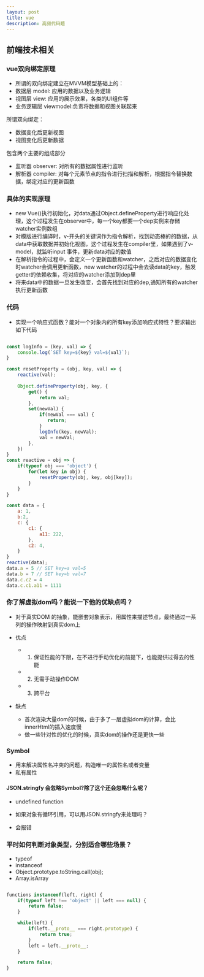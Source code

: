 ```yaml
---
layout: post
title: vue
description: 高频代码题
---
```


## 前端技术相关


### vue双向绑定原理
- 所谓的双向绑定建立在MVVM模型基础上的：
 - 数据层 model: 应用的数据以及业务逻辑
 - 视图层 view: 应用的展示效果，各类的UI组件等
 - 业务逻辑层 viewmodel:负责将数据和视图关联起来

 所谓双向绑定：
 * 数据变化后更新视图
 * 视图变化后更新数据

 包含两个主要的组成部分
 * 监听器 observer: 对所有的数据属性进行监听
 * 解析器 compiler: 对每个元素节点的指令进行扫描和解析，根据指令替换数据，绑定对应的更新函数

 ### 具体的实现原理
 * new Vue()执行初始化，对data通过Object.defineProperty进行响应化处理，这个过程发生在observer中，每一个key都要一个dep实例来存储watcher实例数组
 * 对模版进行编译时，v-开头的关键词作为指令解析，找到动态棒的的数据，从data中获取数据并初始化视图，这个过程发生在compiler里，如果遇到了v-model，就监听input 事件，更新data对应的数值
 * 在解析指令的过程中，会定义一个更新函数和watcher，之后对应的数据变化时watcher会调用更新函数，new watcher的过程中会去读data的key，触发getter的依赖收集，将对应的watcher添加到dep里
 * 将来data中的数据一旦发生改变，会首先找到对应的dep,通知所有的watcher执行更新函数

 ### 代码
 * 实现一个响应式函数？能对一个对象内的所有key添加响应式特性？要求输出如下代码
 
 ```js

 const logInfo = (key, val) => {
     console.log(`SET key=${key} val=${val}`);
 }

 const resetProperty = (obj, key, val) => {
     reactive(val);
     
     Object.defineProperty(obj, key, {
         get() {
             return val;
         },
         set(newVal) {
             if(newVal === val) {
                return;
             }
             logInfo(key, newVal);
             val = newVal;
         },
     })
 }
 const reactive = obj => {
     if(typeof obj === 'object') {
         for(let key in obj) {
             resetProperty(obj, key, obj[key]);
         }
     }
 }

 const data = {
     a: 1,
     b:2,
     c: {
         c1: {
             a11: 222,
         },
         c2: 4,
     }
 }
 reactive(data);
 data.a = 5 // SET key=a val=5
 data.b = 7 // SET key=b val=7
 data.c.c2 = 4
 data.c.c1.a11 = 1111
 ```

 ### 你了解虚拟dom吗？能说一下他的优缺点吗？

 - 对于真实DOM 的抽象，能嵌套对象表示，用属性来描述节点，最终通过一系列的操作映射到真实dom上

 - 优点
    - 1. 保证性能的下限，在不进行手动优化的前提下，也能提供过得去的性能
    - 2. 无需手动操作DOM
    - 3. 跨平台
- 缺点
    - 首次渲染大量dom的时候，由于多了一层虚拟dom的计算，会比innerHtml的插入速度慢
    - 做一些针对性的优化的时候，真实dom的操作还是更快一些


### Symbol
- 用来解决属性名冲突的问题，构造唯一的属性名或者变量
- 私有属性

#### JSON.stringfy 会忽略Symbol?除了这个还会忽略什么呢？

- undefined function

- 如果对象有循环引用，可以用JSON.stringfy来处理吗？
 - 会报错

 ### 平时如何判断对象类型，分别适合哪些场景？

 * typeof
 * instanceof
 * Object.prototype.toString.call(obj);
 * Array.isArray

 ```js

 functions instanceof(left, right) {
     if(typeof left !== 'object' || left === null) {
         return false;
     }

     while(left) {
         if(left.__proto__ === right.prototype) {
             return true;
         }
         left = left.__proto__;
     }

     return false;
 }
 ```